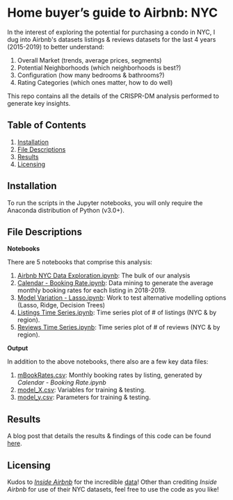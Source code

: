 # Home buyer’s guide to Airbnb: NYC
In the interest of exploring the potential for purchasing a condo in NYC, I dug into Airbnb's datasets listings & reviews datasets for the last 4 years (2015-2019) to better understand:
1. Overall Market (trends, average prices, segments)
2. Potential Neighborhoods (which neighborhoods is best?)
3. Configuration (how many bedrooms & bathrooms?)
4. Rating Categories (which ones matter, how to do well)

This repo contains all the details of the CRISPR-DM analysis performed to generate key insights.

## Table of Contents
1. [Installation](#installation)
2. [File Descriptions](#file-descriptions)
3. [Results](#results)
4. [Licensing](#licensing)

## Installation
To run the scripts in the Jupyter notebooks, you will only require the Anaconda distribution of Python (v3.0+).

## File Descriptions
**Notebooks**

There are 5 notebooks that comprise this analysis:
1. [Airbnb NYC Data Exploration.ipynb](https://github.com/nickbae91/airbnb_nyc_analysis/blob/master/Airbnb%20NYC%20Data%20Exploration.ipynb): The bulk of our analysis
2. [Calendar - Booking Rate.ipynb](https://github.com/nickbae91/airbnb_nyc_analysis/blob/master/Calendar%20-%20Booking%20Rate.ipynb): Data mining to generate the average monthly booking rates for each listing in 2018-2019.
3. [Model Variation - Lasso.ipynb](https://github.com/nickbae91/airbnb_nyc_analysis/blob/master/Model%20Variation%20-%20Lasso.ipynb): Work to test alternative modelling options (Lasso, Ridge, Decision Trees)
4. [Listings Time Series.ipynb](https://github.com/nickbae91/airbnb_nyc_analysis/blob/master/Listings%20Time%20Series.ipynb): Time series plot of # of listings (NYC & by region).
5. [Reviews Time Series.ipynb](https://github.com/nickbae91/airbnb_nyc_analysis/blob/master/Reviews%20Time%20Series.ipynb): Time series plot of # of reviews (NYC & by region).

**Output**

In addition to the above notebooks, there also are a few key data files:
1. [mBookRates.csv](https://github.com/nickbae91/airbnb_nyc_analysis/blob/master/mBookRates.csv): Monthly booking rates by listing, generated by _Calendar - Booking Rate.ipynb_
2. [model_X.csv](https://github.com/nickbae91/airbnb_nyc_analysis/blob/master/model_X.csv): Variables for training & testing.
3. [model_y.csv](https://github.com/nickbae91/airbnb_nyc_analysis/blob/master/model_y.csv): Parameters for training & testing.

## Results
A blog post that details the results & findings of this code can be found [here](https://medium.com/@jbbae/home-buyers-guide-to-airbnb-nyc-a240c43ff610).

## Licensing
Kudos to _[Inside Airbnb](http://insideairbnb.com/about.html)_ for the incredible [data](http://insideairbnb.com/get-the-data.html)! Other than crediting _Inside Airbnb_ for use of their NYC datasets, feel free to use the code as you like!
